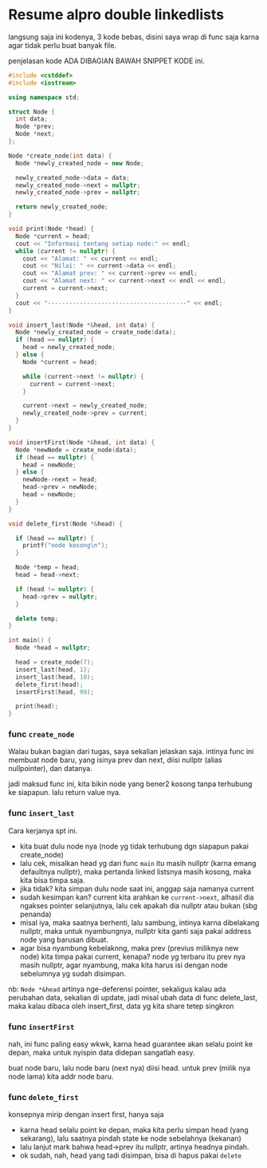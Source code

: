 # Resume alpro double linkedlists

langsung saja ini kodenya, 3 kode bebas, disini saya wrap di func saja karna agar tidak perlu buat banyak file. 

penjelasan kode ADA DIBAGIAN BAWAH SNIPPET KODE ini.

```cpp
#include <cstddef>
#include <iostream>

using namespace std;

struct Node {
  int data;
  Node *prev;
  Node *next;
};

Node *create_node(int data) {
  Node *newly_created_node = new Node;

  newly_created_node->data = data;
  newly_created_node->next = nullptr;
  newly_created_node->prev = nullptr;

  return newly_created_node;
}

void print(Node *head) {
  Node *current = head;
  cout << "Informasi tentang setiap node:" << endl;
  while (current != nullptr) {
    cout << "Alamat: " << current << endl;
    cout << "Nilai: " << current->data << endl;
    cout << "Alamat prev: " << current->prev << endl;
    cout << "Alamat next: " << current->next << endl << endl;
    current = current->next;
  }
  cout << "---------------------------------------" << endl;
}

void insert_last(Node *&head, int data) {
  Node *newly_created_node = create_node(data);
  if (head == nullptr) {
    head = newly_created_node;
  } else {
    Node *current = head;

    while (current->next != nullptr) {
      current = current->next;
    }

    current->next = newly_created_node;
    newly_created_node->prev = current;
  }
}

void insertFirst(Node *&head, int data) {
  Node *newNode = create_node(data);
  if (head == nullptr) {
    head = newNode;
  } else {
    newNode->next = head;
    head->prev = newNode; 
    head = newNode;
  }
}

void delete_first(Node *&head) {

  if (head == nullptr) {
    printf("node kosong\n");
  }

  Node *temp = head;
  head = head->next;

  if (head != nullptr) {
    head->prev = nullptr;
  }

  delete temp;
}

int main() {
  Node *head = nullptr;

  head = create_node(7);
  insert_last(head, 1);
  insert_last(head, 10);
  delete_first(head);
  insertFirst(head, 99);

  print(head);
}
```

### func `create_node`
Walau bukan bagian dari tugas, saya sekalian jelaskan saja. intinya func ini membuat node baru, yang isinya prev dan next, diisi nullptr (alias nullpointer), dan datanya.

jadi maksud func ini, kita bikin node yang bener2 kosong tanpa terhubung ke siapapun. lalu return value nya.

### func `insert_last`
Cara kerjanya spt ini. 

- kita buat dulu node nya (node yg tidak terhubung dgn siapapun pakai create_node)
- lalu cek, misalkan head yg dari func `main` itu masih nullptr (karna emang defaultnya nullptr), maka pertanda linked listsnya masih kosong, maka kita bisa timpa saja.
- jika tidak? kita simpan dulu node saat ini, anggap saja namanya current
- sudah kesimpan kan? current kita arahkan ke `current->next`, alhasil dia ngakses pointer selanjutnya, lalu cek apakah dia nullptr atau bukan (sbg penanda)
- misal iya, maka saatnya berhenti, lalu sambung, intinya karna dibelakang nullptr, maka untuk nyambungnya, nullptr kita ganti saja pakai address node yang barusan dibuat.
- agar bisa nyambung kebelaknng, maka prev (previus miliknya new node) kita timpa pakai current, kenapa? node yg terbaru itu prev nya masih nullptr, agar nyambung, maka kita harus isi dengan node sebelumnya yg sudah disimpan.

nb: `Node *&head` artinya nge-deferensi pointer, sekaligus kalau ada perubahan data, sekalian di update, jadi misal ubah data di func delete_last, maka kalau dibaca oleh insert_first, data yg kita share tetep singkron

### func `insertFirst` 
nah, ini func paling easy wkwk, karna head guarantee akan selalu point ke depan, maka untuk nyispin data didepan sangatlah easy.

buat node baru, lalu node baru (next nya) diisi head.
untuk prev (milik nya node lama) kita addr node baru.

### func `delete_first`
konsepnya mirip dengan insert first, hanya saja

- karna head selalu point ke depan, maka kita perlu simpan head (yang sekarang), lalu saatnya pindah state ke node sebelahnya (kekanan)
- lalu lanjut mark bahwa head->prev itu nullptr, artinya headnya pindah.
- ok sudah, nah, head yang tadi disimpan, bisa di hapus pakai `delete`
